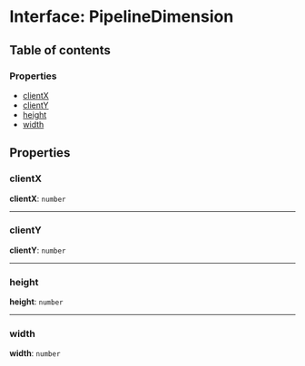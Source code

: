 # Interface: PipelineDimension

## Table of contents

### Properties

* [clientX](/auto-docs/playground-react/interfaces/PipelineDimension.md#clientx)
* [clientY](/auto-docs/playground-react/interfaces/PipelineDimension.md#clienty)
* [height](/auto-docs/playground-react/interfaces/PipelineDimension.md#height)
* [width](/auto-docs/playground-react/interfaces/PipelineDimension.md#width)

## Properties

### clientX

**clientX**: `number`

***

### clientY

**clientY**: `number`

***

### height

**height**: `number`

***

### width

**width**: `number`
